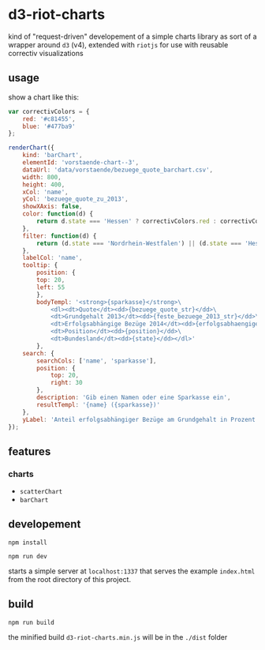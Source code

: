 # d3-riot-charts

kind of "request-driven" developement of a simple charts library as sort of a wrapper around `d3` (v4), extended with `riotjs` for use with reusable correctiv visualizations

## usage

show a chart like this:
```javascript
var correctivColors = {
    red: '#c81455',
    blue: '#477ba9'
};

renderChart({
    kind: 'barChart',
    elementId: 'vorstaende-chart--3',
    dataUrl: 'data/vorstaende/bezuege_quote_barchart.csv',
    width: 800,
    height: 400,
    xCol: 'name',
    yCol: 'bezuege_quote_zu_2013',
    showXAxis: false,
    color: function(d) {
        return d.state === 'Hessen' ? correctivColors.red : correctivColors.blue;
    },
    filter: function(d) {
        return (d.state === 'Nordrhein-Westfalen') || (d.state === 'Hessen')
    },
    labelCol: 'name',
    tooltip: {
        position: {
        top: 20,
        left: 55
        },
        bodyTempl: '<strong>{sparkasse}</strong>\
            <dl><dt>Quote</dt><dd>{bezuege_quote_str}</dd>\
            <dt>Grundgehalt 2013</dt><dd>{feste_bezuege_2013_str}</dd>\
            <dt>Erfolgsabhängige Bezüge 2014</dt><dd>{erfolgsabhaengige_bezuege_str}</dd>\
            <dt>Position</dt><dd>{position}</dd>\
            <dt>Bundesland</dt><dd>{state}</dd></dl>'
        },
    search: {
        searchCols: ['name', 'sparkasse'],
        position: {
            top: 20,
            right: 30
        },
        description: 'Gib einen Namen oder eine Sparkasse ein',
        resultTempl: '{name} ({sparkasse})'
    },
    yLabel: 'Anteil erfolgsabhängiger Bezüge am Grundgehalt in Prozent'
});
```

## features

### charts

- `scatterChart`
- `barChart`

## developement

`npm install`

`npm run dev`

starts a simple server at `localhost:1337` that serves the example `index.html` from the root directory of this project.

## build

`npm run build`

the minified build `d3-riot-charts.min.js` will be in the `./dist` folder
